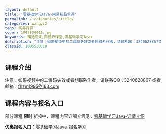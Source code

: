 ```yaml
---
layout: default
title: '零基础学习Java-网易精品单课'
permalink: /:categories/:title/
categories: wangyi2
tags: 网易提供
cover: 1005530010.jpg
keywords: 精选网课,网易云课堂,零基础学习Java
description: "注意：如果视频中的二维码失效或者想联系作者，请联系QQ：3240628867或者邮箱：fhzm1995@163.com零基础学习Java"
classid: 1005530010
---
```


## 课程介绍

注意：如果视频中的二维码失效或者想联系作者，请联系QQ：3240628867 或者邮箱：fhzm1995@163.com

## 课程内容与报名入口

部分课程 **限时** 折扣中，课程内容详细介绍见：[零基础学习Java-详情介绍](https://study.163.com/course/introduction/1005530010.htm?share=1&shareId=1025206652&utm_campaign=share&utm_medium=iphoneShare&utm_source=&utm_u=1025206652)

**优惠报名入口**：[零基础学习Java-报名学习](https://study.163.com/course/introduction/1005530010.htm?share=1&shareId=1025206652&utm_campaign=share&utm_medium=iphoneShare&utm_source=&utm_u=1025206652)

